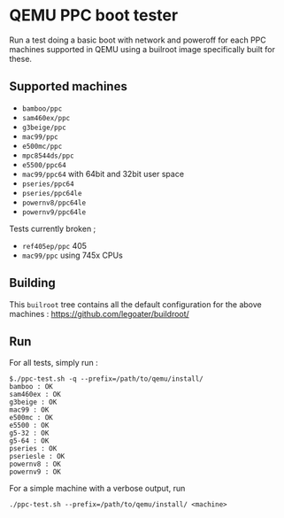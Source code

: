 # QEMU PPC boot tester

Run a test doing a basic boot with network and poweroff for each PPC
machines supported in QEMU using a builroot image specifically built
for these.

## Supported machines

* `bamboo/ppc`
* `sam460ex/ppc`
* `g3beige/ppc`
* `mac99/ppc`  
* `e500mc/ppc`
* `mpc8544ds/ppc`
* `e5500/ppc64`
* `mac99/ppc64` with 64bit and 32bit user space
* `pseries/ppc64`
* `pseries/ppc64le`
* `powernv8/ppc64le`
* `powernv9/ppc64le`

Tests currently broken ;

* `ref405ep/ppc` 405 
* `mac99/ppc` using 745x CPUs

## Building

This ``builroot`` tree contains all the default configuration for the
above machines : https://github.com/legoater/buildroot/

## Run

For all tests, simply run :

```
$./ppc-test.sh -q --prefix=/path/to/qemu/install/
bamboo : OK
sam460ex : OK
g3beige : OK
mac99 : OK
e500mc : OK
e5500 : OK
g5-32 : OK
g5-64 : OK
pseries : OK
pseriesle : OK
powernv8 : OK
powernv9 : OK
```

For a simple machine with a verbose output, run

```./ppc-test.sh --prefix=/path/to/qemu/install/ <machine>```

